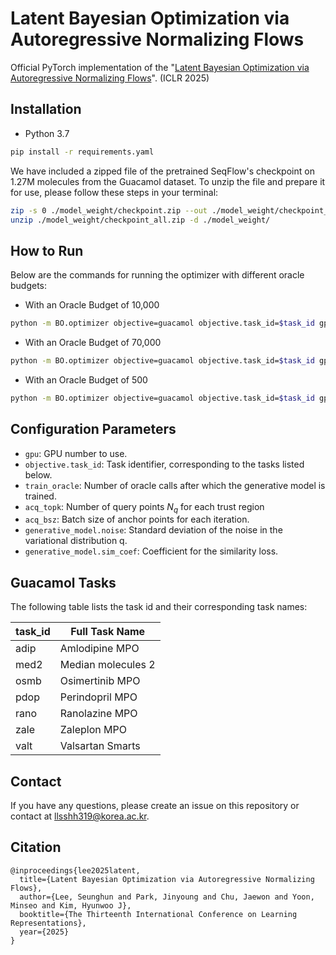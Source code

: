 
# Latent Bayesian Optimization via Autoregressive Normalizing Flows
Official PyTorch implementation of the "[Latent Bayesian Optimization via Autoregressive Normalizing Flows](https://arxiv.org/pdf/2504.14889)". (ICLR 2025)

## Installation
- Python 3.7
```bash
pip install -r requirements.yaml
```

We have included a zipped file of the pretrained SeqFlow's checkpoint on 1.27M molecules from the Guacamol dataset.
To unzip the file and prepare it for use, please follow these steps in your terminal:
```bash
zip -s 0 ./model_weight/checkpoint.zip --out ./model_weight/checkpoint_all.zip
unzip ./model_weight/checkpoint_all.zip -d ./model_weight/
```



## How to Run
Below are the commands for running the optimizer with different oracle budgets:

- With an Oracle Budget of 10,000
```Bash
python -m BO.optimizer objective=guacamol objective.task_id=$task_id gpu=$gpu_num wandb=false generative_model=seqflow max_n_oracle_calls=10000 data.oracle_data_load_num=10000 acq_bsz=100 acq_topk=10 use_pretrain=true pretrain_name=1.27M_3 temperature=0.01 dacs_temp=400 train_oracle=200
```

- With an Oracle Budget of 70,000
```Bash
python -m BO.optimizer objective=guacamol objective.task_id=$task_id gpu=$gpu_num wandb=false generative_model=seqflow max_n_oracle_calls=70000 data.oracle_data_load_num=10000 acq_bsz=100 acq_topk=10 use_pretrain=true pretrain_name=1.27M_3 temperature=0.01 dacs_temp=400 train_oracle=200
```

- With an Oracle Budget of 500
```Bash
python -m BO.optimizer objective=guacamol objective.task_id=$task_id gpu=$gpu_num wandb=false generative_model=seqflow max_n_oracle_calls=500 data.oracle_data_load_num=100 acq_bsz=10 acq_topk=5 use_pretrain=true pretrain_name=1.27M_3 temperature=0.01 dacs_temp=400 train_oracle=10
```

## Configuration Parameters
- `gpu`: GPU number to use.
- `objective.task_id`: Task identifier, corresponding to the tasks listed below.
- `train_oracle`: Number of oracle calls after which the generative model is trained.
- `acq_topk`: Number of query points $N_q$ for each trust region
- `acq_bsz`: Batch size of anchor points for each iteration.
- `generative_model.noise`: Standard deviation of the noise in the variational distribution q.
- `generative_model.sim_coef`: Coefficient for the similarity loss.


## Guacamol Tasks
The following table lists the task id and their corresponding task names:

| task_id | Full Task Name     |
|---------|--------------------|
|  adip   | Amlodipine MPO     |
|  med2   | Median molecules 2 |
|  osmb   | Osimertinib MPO    |
|  pdop   | Perindopril MPO    |
|  rano   | Ranolazine MPO     |
|  zale   | Zaleplon MPO       |
|  valt   | Valsartan Smarts   |

## Contact
If you have any questions, please create an issue on this repository or contact at llsshh319@korea.ac.kr.

## Citation
```
@inproceedings{lee2025latent,
  title={Latent Bayesian Optimization via Autoregressive Normalizing Flows},
  author={Lee, Seunghun and Park, Jinyoung and Chu, Jaewon and Yoon, Minseo and Kim, Hyunwoo J},
  booktitle={The Thirteenth International Conference on Learning Representations},
  year={2025}
}
```
